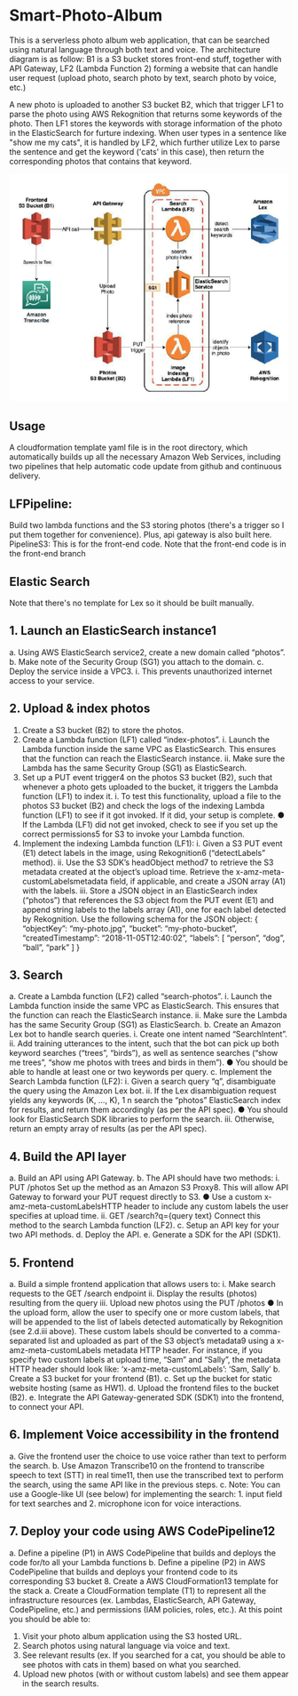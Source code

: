# Smart-Photo-Album
This is a serverless photo album web application, that can be searched using natural language through both text and voice. The architecture diagram is as follow:
B1 is a S3 bucket stores front-end stuff, together with API Gateway, LF2 (Lambda Function 2) forming a website that can handle user request (upload photo, search photo by text, search photo by voice, etc.)

A new photo is uploaded to another S3 bucket B2, which that trigger LF1 to parse the photo using AWS Rekognition that returns some keywords of the photo. Then LF1 stores the keywords with storage information of the photo in the ElasticSearch for furture indexing.
When user types in a sentence like "show me my cats", it is handled by LF2, which further utilize Lex to parse the sentence and get the keyword ('cats' in this case), then return the corresponding photos that contains that keyword.

![diagram](architecture.png)

## Usage
A cloudformation template yaml file is in the root directory, which automatically builds up all the necessary Amazon Web Services, including two pipelines that help automatic code update from github and continuous delivery.

## LFPipeline: 
Build two lambda functions and the S3 storing photos (there's a trigger so I put them together for convenience). Plus, api gateway is also built here.
PipelineS3: This is for the front-end code. Note that the front-end code is in the front-end branch

## Elastic Search
Note that there's no template for Lex so it should be built manually.

## 1. Launch an ElasticSearch instance1
a. Using AWS ElasticSearch service2, create a new domain called “photos”.
b. Make note of the Security Group (SG1) you attach to the domain.
c. Deploy the service inside a VPC3.
i. This prevents unauthorized internet access to your service.

## 2. Upload & index photos
1. Create a S3 bucket (B2) to store the photos.
2. Create a Lambda function (LF1) called “index-photos”.
   i.  Launch the Lambda function inside the same VPC as ElasticSearch. This ensures that the function can reach the ElasticSearch instance.
   ii. Make sure the Lambda has the same Security Group (SG1) as ElasticSearch.
3. Set up a PUT event trigger4 on the photos S3 bucket (B2), such that whenever a photo gets uploaded to the bucket, it triggers the Lambda function (LF1) to index it.
   i.  To test this functionality, upload a file to the photos S3 bucket (B2) and check the logs of the indexing Lambda function (LF1) to see if it got invoked. If it        did, your setup is complete.
      ● If the Lambda (LF1) did not get invoked, check to see if you set up the correct permissions5 for S3 to invoke your Lambda function.
4. Implement the indexing Lambda function (LF1):
   i.  Given a S3 PUT event (E1) detect labels in the image, using Rekognition6 (“detectLabels” method).
   ii. Use the S3 SDK’s headObject method7 to retrieve the S3 metadata created at the object’s upload time. Retrieve the x-amz-meta-customLabelsmetadata field, if 
       applicable, and create a JSON array (A1) with the labels.
   iii. Store a JSON object in an ElasticSearch index (“photos”) that references the S3 object from the PUT event (E1) and append string labels to the labels array             (A1), one for each label detected by Rekognition.
        Use the following schema for the JSON object:
        {
        “objectKey”: “my-photo.jpg”,
        “bucket”: “my-photo-bucket”,
        “createdTimestamp”: “2018-11-05T12:40:02”,
        “labels”: [ “person”, “dog”, “ball”, “park”
        ]
        }

## 3. Search
a. Create a Lambda function (LF2) called “search-photos”.
i. Launch the Lambda function inside the same VPC as ElasticSearch. This ensures that the function can reach the ElasticSearch instance.
ii. Make sure the Lambda has the same Security Group (SG1) as ElasticSearch.
b. Create an Amazon Lex bot to handle search queries.
i. Create one intent named “SearchIntent”.
ii. Add training utterances to the intent, such that the bot can pick up
both keyword searches (“trees”, “birds”), as well as sentence searches (“show me trees”, “show me photos with trees and birds in them”).
● You should be able to handle at least one or two keywords per query.
c. Implement the Search Lambda function (LF2):
i. Given a search query “q”, disambiguate the query using the Amazon Lex bot.
ii. If the Lex disambiguation request yields any keywords (K, …, K),
1 n
search the “photos” ElasticSearch index for results, and return them accordingly (as per the API spec).
● You should look for ElasticSearch SDK libraries to perform the search.
iii. Otherwise, return an empty array of results (as per the API spec).

## 4. Build the API layer
a. Build an API using API Gateway.
b. The API should have two methods:
i. PUT /photos
Set up the method as an Amazon S3 Proxy8. This will allow API Gateway to forward your PUT request directly to S3.
● Use a custom x-amz-meta-customLabelsHTTP header to include any custom labels the user specifies at upload time.
ii. GET /search?q={query text}
Connect this method to the search Lambda function (LF2).
c. Setup an API key for your two API methods.
d. Deploy the API.
e. Generate a SDK for the API (SDK1).

## 5. Frontend
a. Build a simple frontend application that allows users to:
i. Make search requests to the GET /search endpoint
ii. Display the results (photos) resulting from the query
iii. Upload new photos using the PUT /photos
● In the upload form, allow the user to specify one or more custom labels, that will be appended to the list of labels detected automatically by Rekognition (see 2.d.iii above). These custom labels should be converted to a comma-separated list and uploaded as part of the S3 object’s metadata9 using a x-amz-meta-customLabels metadata HTTP header.
For instance, if you specify two custom labels at upload time, “Sam” and “Sally”, the metadata HTTP header should look like: ‘x-amz-meta-customLabels’: ‘Sam, Sally’
b. Create a S3 bucket for your frontend (B1).
c. Set up the bucket for static website hosting (same as HW1).
d. Upload the frontend files to the bucket (B2).
e. Integrate the API Gateway-generated SDK (SDK1) into the frontend, to connect your API.

## 6. Implement Voice accessibility in the frontend
a. Give the frontend user the choice to use voice rather than text to perform the search.
b. Use Amazon Transcribe10 on the frontend to transcribe speech to text (STT) in real time11, then use the transcribed text to perform the search, using the same API like in the previous steps.
c. Note: You can use a Google-like UI (see below) for implementing the
search: 1. input field for text searches and 2. microphone icon for voice interactions.

## 7. Deploy your code using AWS CodePipeline12
a. Define a pipeline (P1) in AWS CodePipeline that builds and deploys the code for/to all your Lambda functions
b. Define a pipeline (P2) in AWS CodePipeline that builds and deploys your frontend code to its corresponding S3 bucket
8. Create a AWS CloudFormation13 template for the stack
a. Create a CloudFormation template (T1) to represent all the infrastructure resources (ex. Lambdas, ElasticSearch, API Gateway, CodePipeline, etc.) and permissions (IAM policies, roles, etc.).
At this point you should be able to:
1. Visit your photo album application using the S3 hosted URL.
2. Search photos using natural language via voice and text.
3. See relevant results (ex. If you searched for a cat, you should be able to see photos with cats in them) based on what you searched.
4. Upload new photos (with or without custom labels) and see them appear in the search results.

